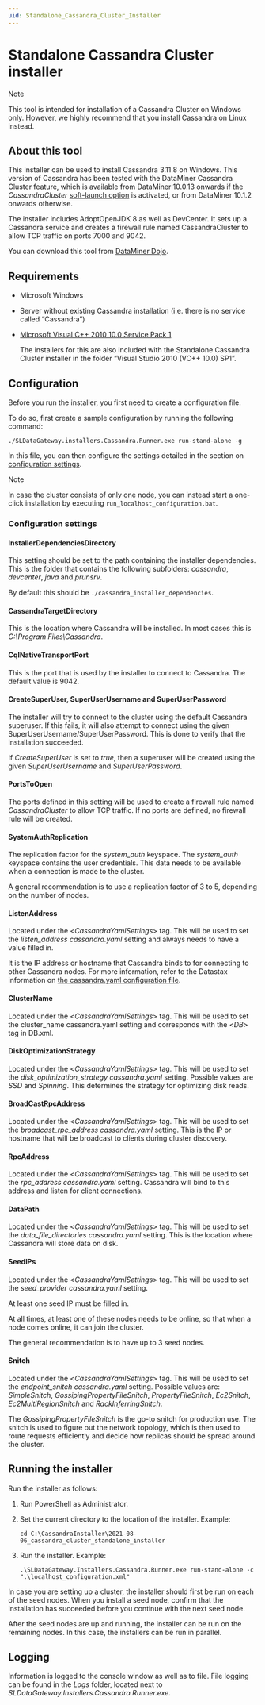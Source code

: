 ```yaml
---
uid: Standalone_Cassandra_Cluster_Installer
---
```


# Standalone Cassandra Cluster installer

> [!NOTE]
> This tool is intended for installation of a Cassandra Cluster on Windows only. However, we highly recommend that you install Cassandra on Linux instead.

## About this tool

This installer can be used to install Cassandra 3.11.8 on Windows. This version of Cassandra has been tested with the DataMiner Cassandra Cluster feature, which is available from DataMiner 10.0.13 onwards if the *CassandraCluster* [soft-launch option](xref:SoftLaunchOptions) is activated, or from DataMiner 10.1.2 onwards otherwise.

The installer includes AdoptOpenJDK 8 as well as DevCenter. It sets up a Cassandra service and creates a firewall rule named CassandraCluster to allow TCP traffic on ports 7000 and 9042.

You can download this tool from [DataMiner Dojo](https://community.dataminer.services/download/standalone-cassandra-cluster-installer/?hilite=standalone+cassandra+cluster).

## Requirements

- Microsoft Windows

- Server without existing Cassandra installation (i.e. there is no service called “Cassandra”)

- [Microsoft Visual C++ 2010 10.0 Service Pack 1](https://support.microsoft.com/en-us/topic/description-of-visual-studio-2010-service-pack-1-1f12811e-3826-6728-9f40-b11ee9ae2a0e)

  The installers for this are also included with the Standalone Cassandra Cluster installer in the folder “Visual Studio 2010 (VC++ 10.0) SP1”.

## Configuration

Before you run the installer, you first need to create a configuration file.

To do so, first create a sample configuration by running the following command:

`./SLDataGateway.installers.Cassandra.Runner.exe run-stand-alone -g`

In this file, you can then configure the settings detailed in the section on [configuration settings](#configuration-settings).

> [!NOTE]
> In case the cluster consists of only one node, you can instead start a one-click installation by executing `run_localhost_configuration.bat`.

### Configuration settings

#### InstallerDependenciesDirectory

This setting should be set to the path containing the installer dependencies. This is the folder that contains the following subfolders: *cassandra*, *devcenter*, *java* and *prunsrv*.

By default this should be `./cassandra_installer_dependencies`.

#### CassandraTargetDirectory

This is the location where Cassandra will be installed. In most cases this is *C:\Program Files\Cassandra*.

#### CqlNativeTransportPort

This is the port that is used by the installer to connect to Cassandra. The default value is 9042.

#### CreateSuperUser, SuperUserUsername and SuperUserPassword

The installer will try to connect to the cluster using the default Cassandra superuser. If this fails, it will also attempt to connect using the given SuperUserUsername/SuperUserPassword. This is done to verify that the installation succeeded.

If *CreateSuperUser* is set to *true*, then a superuser will be created using the given *SuperUserUsername* and *SuperUserPassword*.

#### PortsToOpen

The ports defined in this setting will be used to create a firewall rule named *CassandraCluster* to allow TCP traffic. If no ports are defined, no firewall rule will be created.

#### SystemAuthReplication

The replication factor for the *system_auth* keyspace. The *system_auth* keyspace contains the user credentials. This data needs to be available when a connection is made to the cluster.

A general recommendation is to use a replication factor of 3 to 5, depending on the number of nodes.

#### ListenAddress

Located under the <*CassandraYamlSettings*> tag. This will be used to set the *listen_address* *cassandra.yaml* setting and always needs to have a value filled in.

It is the IP address or hostname that Cassandra binds to for connecting to other Cassandra nodes. For more information, refer to the Datastax information on [the cassandra.yaml configuration file](https://docs.datastax.com/en/cassandra-oss/3.0/cassandra/configuration/configCassandra_yaml.html).

#### ClusterName

Located under the <*CassandraYamlSettings*> tag. This will be used to set the cluster_name cassandra.yaml setting and corresponds with the <*DB*> tag in DB.xml.

#### DiskOptimizationStrategy

Located under the <*CassandraYamlSettings*> tag. This will be used to set the *disk_optimization_strategy cassandra.yaml* setting. Possible values are *SSD* and *Spinning*. This determines the strategy for optimizing disk reads.

#### BroadCastRpcAddress

Located under the <*CassandraYamlSettings*> tag. This will be used to set the *broadcast_rpc_address cassandra.yaml* setting. This is the IP or hostname that will be broadcast to clients during cluster discovery.

#### RpcAddress

Located under the <*CassandraYamlSettings*> tag. This will be used to set the *rpc_address cassandra.yaml* setting. Cassandra will bind to this address and listen for client connections.

#### DataPath

Located under the <*CassandraYamlSettings*> tag. This will be used to set the *data_file_directories cassandra.yaml* setting. This is the location where Cassandra will store data on disk.

#### SeedIPs

Located under the <*CassandraYamlSettings*> tag. This will be used to set the *seed_provider cassandra.yaml* setting.

At least one seed IP must be filled in.

At all times, at least one of these nodes needs to be online, so that when a node comes online, it can join the cluster.

The general recommendation is to have up to 3 seed nodes.

#### Snitch

Located under the <*CassandraYamlSettings*> tag. This will be used to set the *endpoint_snitch cassandra.yaml* setting. Possible values are: *SimpleSnitch*, *GossipingPropertyFileSnitch*, *PropertyFileSnitch*, *Ec2Snitch*, *Ec2MultiRegionSnitch* and *RackInferringSnitch*.

The *GossipingPropertyFileSnitch* is the go-to snitch for production use. The snitch is used to figure out the network topology, which is then used to route requests efficiently and decide how replicas should be spread around the cluster.

## Running the installer

Run the installer as follows:

1. Run PowerShell as Administrator.
1. Set the current directory to the location of the installer. Example:

   `cd C:\CassandraInstaller\2021-08-06_cassandra_cluster_standalone_installer`

1. Run the installer. Example:

   `.\SLDataGateway.Installers.Cassandra.Runner.exe run-stand-alone -c ".\localhost_configuration.xml"`

In case you are setting up a cluster, the installer should first be run on each of the seed nodes. When you install a seed node, confirm that the installation has succeeded before you continue with the next seed node.

After the seed nodes are up and running, the installer can be run on the remaining nodes. In this case, the installers can be run in parallel.

## Logging

Information is logged to the console window as well as to file. File logging can be found in the *Logs* folder, located next to *SLDataGateway.Installers.Cassandra.Runner.exe*.
